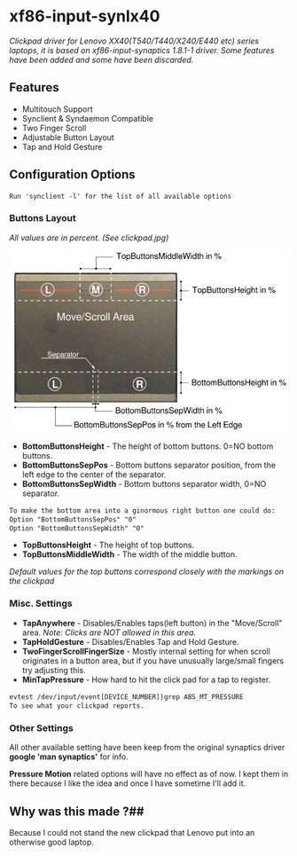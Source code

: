 # xf86-input-synlx40

*Clickpad driver for Lenovo XX40(T540/T440/X240/E440 etc) series laptops,
it is based on xf86-input-synaptics 1.8.1-1 driver. Some features have
been added and some have been discarded.*

## Features ##
* Multitouch Support
* Synclient & Syndaemon Compatible
* Two Finger Scroll
* Adjustable Button Layout
* Tap and Hold Gesture

## Configuration Options ##
```
Run 'synclient -l' for the list of all available options
```

### Buttons Layout ###
*All values are in percent. (See clickpad.jpg)*

<img src="/clickpad.jpg">

* **BottomButtonsHeight**  - The height of bottom buttons. 0=NO bottom buttons.
* **BottomButtonsSepPos**  - Bottom buttons separator position, from the
left edge to the center of the separator.
* **BottomButtonsSepWidth**  - Bottom buttons separator width, 0=NO separator.
```
To make the bottom area into a ginormous right button one could do:
Option "BottomButtonsSepPos" "0"
Option "BottomButtonsSepWidth" "0"
```

* **TopButtonsHeight**  - The height of top buttons.
* **TopButtonsMiddleWidth**  - The width of the middle button.

*Default values for the top buttons correspond closely with the markings
on the clickpad*

### Misc. Settings ###

* **TapAnywhere**  - Disables/Enables taps(left button) in the "Move/Scroll" area.
*Note: Clicks are NOT allowed in this area.*
* **TapHoldGesture**  - Disables/Enables Tap and Hold Gesture.
* **TwoFingerScrollFingerSize**  - Mostly internal setting for when scroll
originates in a button area, but if you have unusually large/small fingers try
adjusting this.
* **MinTapPressure**  - How hard to hit the click pad for a tap to register.
```
evtest /dev/input/event[DEVICE_NUMBER]|grep ABS_MT_PRESSURE
To see what your clickpad reports.
```

### Other Settings ###
All other available setting have been keep from the original synaptics
driver **google 'man synaptics'** for info.

**Pressure Motion** related options will have no effect as of now. I kept them
in there because I like the idea and once I have sometime I'll add it.


## Why was this made ?##

Because I could not stand the new clickpad that Lenovo put into an otherwise good laptop.

